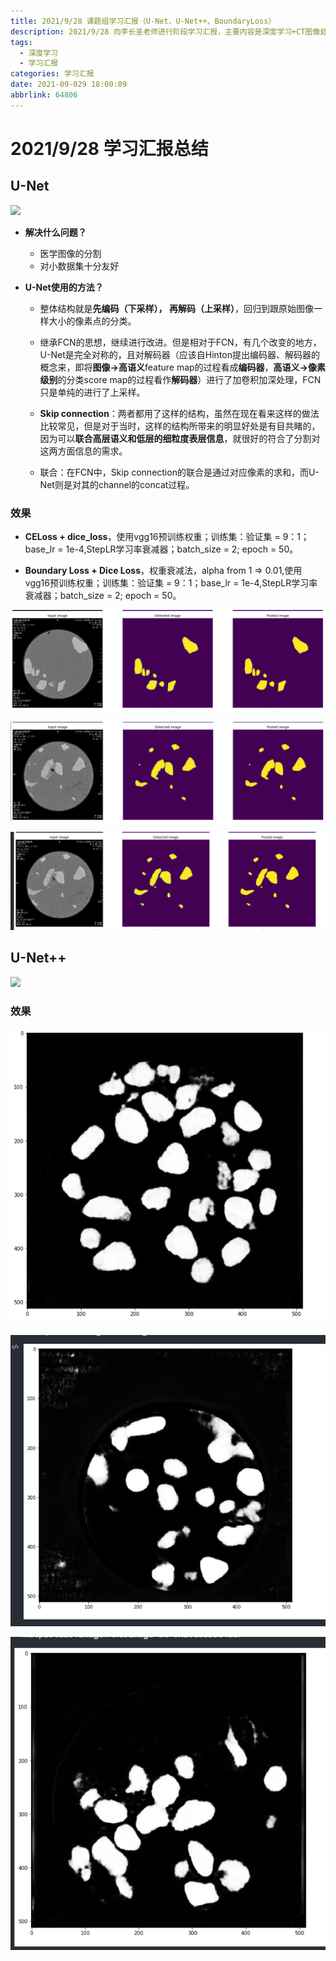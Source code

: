 ```yaml
---
title: 2021/9/28 课题组学习汇报（U-Net、U-Net++、BoundaryLoss）
description: 2021/9/28 向李长圣老师进行阶段学习汇报，主要内容是深度学习+CT图像处理+Abaqus单轴压缩
tags:
  - 深度学习
  - 学习汇报
categories: 学习汇报
date: 2021-09-029 18:00:09
abbrlink: 64806
---
```

# 2021/9/28 学习汇报总结

## U-Net

![](https://img-blog.csdnimg.cn/20181127092719427.png?x-oss-process=image/watermark,type_ZmFuZ3poZW5naGVpdGk,shadow_10,text_aHR0cHM6Ly9ibG9nLmNzZG4ubmV0L2dpdGh1Yl8zNzk3MzYxNA==,size_16,color_FFFFFF,t_70)

- **解决什么问题？**

  - 医学图像的分割
  - 对小数据集十分友好

- **U-Net使用的方法？**

  - 整体结构就是**先编码（下采样）， 再解码（上采样）**，回归到跟原始图像一样大小的像素点的分类。
  - 继承FCN的思想，继续进行改进。但是相对于FCN，有几个改变的地方，U-Net是完全对称的，且对解码器（应该自Hinton提出编码器、解码器的概念来，即将**图像->高语义**feature map的过程看成**编码器**，**高语义->像素级别**的分类score map的过程看作**解码器**）进行了加卷积加深处理，FCN只是单纯的进行了上采样。

  - **Skip connection**：两者都用了这样的结构，虽然在现在看来这样的做法比较常见，但是对于当时，这样的结构所带来的明显好处是有目共睹的，因为可以**联合高层语义和低层的细粒度表层信息**，就很好的符合了分割对这两方面信息的需求。
  - 联合：在FCN中，Skip connection的联合是通过对应像素的求和，而U-Net则是对其的channel的concat过程。

### 效果

- **CELoss + dice_loss**，使用vgg16预训练权重；训练集：验证集 = 9：1；base_lr = 1e-4,StepLR学习率衰减器；batch_size = 2; epoch = 50。



- **Boundary Loss + Dice Loss**，权重衰减法，alpha from 1 => 0.01,使用vgg16预训练权重；训练集：验证集 = 9：1；base_lr = 1e-4,StepLR学习率衰减器；batch_size = 2; epoch = 50。

<img src="2021-09-28-zj-Research-group-report.assets/image-20210928193734174.png" alt="image-20210928193734174" style="zoom: 200%;" />

![image-20210928194652121](2021-09-28-zj-Research-group-report.assets/image-20210928194652121.png)

![image-20210928194734200](2021-09-28-zj-Research-group-report.assets/image-20210928194734200.png)

## U-Net++

![](https://img-blog.csdnimg.cn/20181127104355254.png?x-oss-process=image/watermark,type_ZmFuZ3poZW5naGVpdGk,shadow_10,text_aHR0cHM6Ly9ibG9nLmNzZG4ubmV0L2dpdGh1Yl8zNzk3MzYxNA==,size_16,color_FFFFFF,t_70)

### 效果

![image-20210928194407791](2021-09-28-zj-Research-group-report.assets/image-20210928194407791.png)

![image-20210928194521281](2021-09-28-zj-Research-group-report.assets/image-20210928194521281.png)

![image-20210928194613551](2021-09-28-zj-Research-group-report.assets/image-20210928194613551.png)